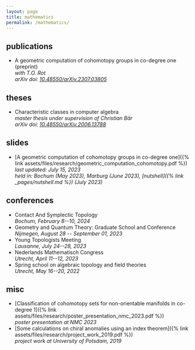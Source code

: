 ```yaml
---
layout: page
title: mathematics
permalink: /mathematics/
---
```


publications
------------

*   A geometric computation of cohomotopy groups in co-degree one (preprint)  
    *with T.O. Rot*  
    *arXiv doi: [10.48550/arXiv.2307.03805](https://doi.org/10.48550/arXiv.2307.03805)*

theses
------

*   Characteristic classes in computer algebra  
    *master thesis under supervision of Christian Bär*  
    *arXiv doi: [10.48550/arXiv.2006.13788](https://doi.org/10.48550/arXiv.2006.13788)*

slides
------

*   [A geometric computation of cohomotopy groups in co-degree one]({% link assets/files/research/geometric_computation_cohomotopy.pdf %})  
    *last updated: July 15, 2023*  
    *held in: Bochum (May 2023), Marburg (June 2023), [nutshell]({% link _pages/nutshell.md %}) (July 2023)*  

conferences
-----------

*   Contact And Symplectic Topology  
    *Bochum, February 8--10, 2024*
*   Geometry and Quantum Theory: Graduate School and Conference  
    *Nijmegen, August 28 -- September 01, 2023*
*   Young Topologists Meeting  
    *Lausanne, July 24--28, 2023*
*   Nederlands Mathematisch Congress  
    *Utrecht, April 11--12, 2023*
*   Spring school on algebraic topology and field theories  
    *Utrecht, May 16--20, 2022*

misc
----

*   [Classification of cohomotopy sets for non-orientable manifolds in co-degree 1]({% link assets/files/research/poster_presentation_nmc_2023.pdf %})  
    *poster presentation at NMC 2023*
*   [Some calculations on chiral anomalies using an index theorem]({% link assets/files/research/project_work_2019.pdf %})  
    *project work at University of Potsdam, 2019*